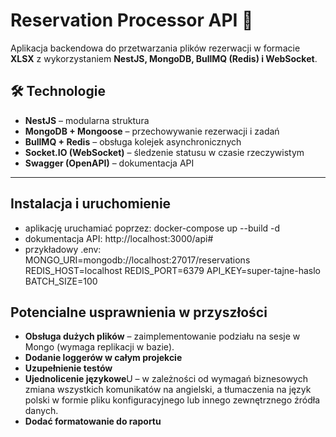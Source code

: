 # Reservation Processor API 🚀

Aplikacja backendowa do przetwarzania plików rezerwacji w formacie **XLSX** z wykorzystaniem **NestJS, MongoDB, BullMQ (Redis) i WebSocket**.

## 🛠 Technologie

- **NestJS** – modularna struktura
- **MongoDB + Mongoose** – przechowywanie rezerwacji i zadań
- **BullMQ + Redis** – obsługa kolejek asynchronicznych
- **Socket.IO (WebSocket)** – śledzenie statusu w czasie rzeczywistym
- **Swagger (OpenAPI)** – dokumentacja API

---

## Instalacja i uruchomienie

- aplikację uruchamiać poprzez: docker-compose up --build -d
- dokumentacja API: http://localhost:3000/api#
- przykładowy .env:
  MONGO_URI=mongodb://localhost:27017/reservations
  REDIS_HOST=localhost
  REDIS_PORT=6379
  API_KEY=super-tajne-haslo
  BATCH_SIZE=100

## Potencialne usprawnienia w przyszłości

- **Obsługa dużych plików** – zaimplementowanie podziału na sesje w Mongo (wymaga replikacji w bazie).
- **Dodanie loggerów w całym projekcie**
- **Uzupełnienie testów**
- **Ujednolicenie językowe**U – w zależności od wymagań biznesowych zmiana wszystkich komunikatów na angielski, a tłumaczenia na język polski w formie pliku konfiguracyjnego lub innego zewnętrznego źródła danych.
- **Dodać formatowanie do raportu**
